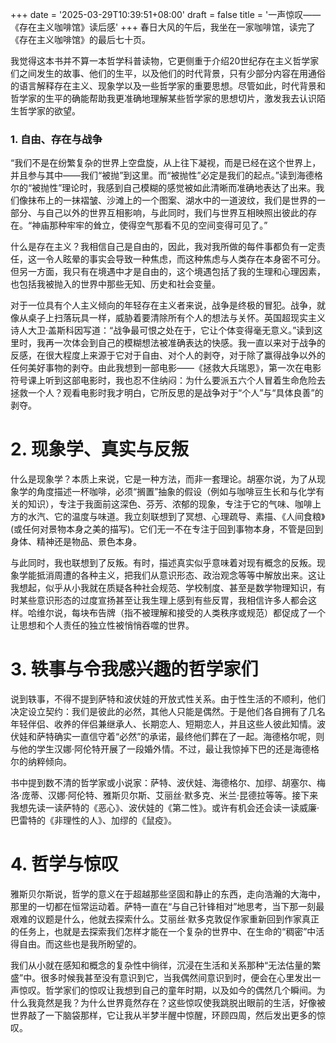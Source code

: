 +++
date = '2025-03-29T10:39:51+08:00'
draft = false
title = '一声惊叹——《存在主义咖啡馆》读后感'
+++
春日大风的午后，我坐在一家咖啡馆，读完了《存在主义咖啡馆》的最后七十页。

我觉得这本书并不算一本哲学科普读物，它更侧重于介绍20世纪存在主义哲学家们之间发生的故事、他们的生平，以及他们的时代背景，只有少部分内容在用通俗的语言解释存在主义、现象学以及一些哲学家的重要思想。尽管如此，时代背景和哲学家的生平的确能帮助我更准确地理解某些哲学家的思想切片，激发我去认识陌生哲学家的欲望。


### 1. 自由、存在与战争

“我们不是在纷繁复杂的世界上空盘旋，从上往下凝视，而是已经在这个世界上，并且参与其中——我们“被抛”到这里。而“被抛性”必定是我们的起点。”读到海德格尔的“被抛性”理论时，我感到自己模糊的感觉被如此清晰而准确地表达了出来。我们像抹布上的一抹褶皱、沙滩上的一个图案、湖水中的一道波纹，我们是世界的一部分、与自己以外的世界互相影响，与此同时，我们与世界互相映照出彼此的存在。“神庙那种牢牢的耸立，使得空气那看不见的空间变得可见了。”

什么是存在主义？我相信自己是自由的，因此，我对我所做的每件事都负有一定责任，这一令人眩晕的事实会导致一种焦虑，而这种焦虑与人类存在本身密不可分。但另一方面，我只有在境遇中才是自由的，这个境遇包括了我的生理和心理因素，也包括我被抛入的世界中那些无知、历史和社会变量。

对于一位具有个人主义倾向的年轻存在主义者来说，战争是终极的冒犯。战争，就像从桌子上扫落玩具一样，威胁着要清除所有个人的想法与关怀。英国超现实主义诗人大卫·盖斯科因写道：“战争最可恨之处在于，它让个体变得毫无意义。”读到这里时，我再一次体会到自己的模糊想法被准确表达的快感。我一直以来对于战争的反感，在很大程度上来源于它对于自由、对个人的剥夺，对于除了赢得战争以外的任何美好事物的剥夺。由此我想到一部电影——《拯救大兵瑞恩》，第一次在电影符号课上听到这部电影时，我也忍不住纳闷：为什么要派五六个人冒着生命危险去拯救一个人？观看电影时我才明白，它所反思的是战争对于“个人”与“具体良善”的剥夺。


# 2. 现象学、真实与反叛

什么是现象学？本质上来说，它是一种方法，而非一套理论。胡塞尔说，为了从现象学的角度描述一杯咖啡，必须“搁置”抽象的假设（例如与咖啡豆生长和与化学有关的知识），专注于我面前这深色、芬芳、浓郁的现象，专注于它的气味、咖啡上方的水汽、它的温度与味道。我立刻联想到了冥想、心理疏导、素描、《人间食粮》(或任何对景物本身之美的描写)。它们无一不在专注于回到事物本身，不管是回到身体、精神还是物品、景色本身。

与此同时，我也联想到了反叛。有时，描述真实似乎意味着对现有概念的反叛。现象学能抵消周遭的各种主义，把我们从意识形态、政治观念等等中解放出来。这让我想起，似乎从小我就在质疑各种社会规范、学校制度、甚至是数学物理知识，有时某些意识形态的过度宣扬甚至让我生理上感到有些反胃，我相信许多人都会这样。哈维尔说，每块布告牌（指不被理解和接受的人类秩序或规范）都促成了一个让思想和个人责任的独立性被悄悄吞噬的世界。


# 3. 轶事与令我感兴趣的哲学家们

说到轶事，不得不提到萨特和波伏娃的开放式性关系。由于性生活的不顺利，他们决定设立契约：我们是彼此的必然，其他人只能是偶然。于是他们各自拥有了几名年轻伴侣、收养的伴侣兼继承人、长期恋人、短期恋人，并且这些人彼此知情。波伏娃和萨特确实一直信守着“必然”的承诺，最终他们葬在了一起。海德格尔呢，则与他的学生汉娜·阿伦特开展了一段婚外情。不过，最让我惊掉下巴的还是海德格尔的纳粹倾向。

书中提到数不清的哲学家或小说家：萨特、波伏娃、海德格尔、加缪、胡塞尔、梅洛·庞蒂、汉娜·阿伦特、雅斯贝尔斯、艾丽丝·默多克、米兰·昆德拉等等。接下来我想先读一读萨特的《恶心》、波伏娃的《第二性》。或许有机会还会读一读威廉·巴雷特的《非理性的人》、加缪的《鼠疫》。


# 4. 哲学与惊叹

雅斯贝尔斯说，哲学的意义在于超越那些坚固和静止的东西，走向浩瀚的大海中，那里的一切都在恒常运动着。萨特一直在“与自己针锋相对”地思考，当下那一刻最艰难的议题是什么，他就去探索什么。艾丽丝·默多克敦促作家重新回到作家真正的任务上，也就是去探索我们怎样才能在一个复杂的世界中、在生命的“稠密”中活得自由。而这些也是我所盼望的。

我们从小就在感知和概念的复杂性中徜徉，沉浸在生活和关系那种“无法估量的繁盛”中。很多时候我甚至没有意识到它，当我偶然间意识到时，便会在心里发出一声惊叹。哲学家们的惊叹让我想到自己的童年时期，以及如今的偶然几个瞬间。为什么我竟然是我？为什么世界竟然存在？这些惊叹使我跳脱出眼前的生活，好像被世界敲了一下脑袋那样，它让我从半梦半醒中惊醒，环顾四周，然后发出更多的惊叹。





